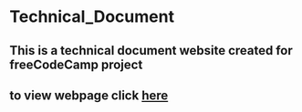 # Technical_Document
## This is a technical document website created for freeCodeCamp project
## to view webpage click [here](https://uchihadsenju.github.io/Technical_Document/)
